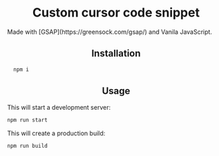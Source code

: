 <h1 align="center">Custom cursor code snippet</h1>
<p>Made with [GSAP](https://greensock.com/gsap/) and Vanila JavaScript.</p>


<h2 align="center">Installation</h2>

```bash
  npm i 
```

<h2 align="center">Usage</h2>

This will start a development server:
```bash
npm run start
```

This will create a production build:
```bash
npm run build
```




